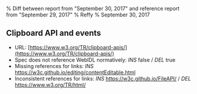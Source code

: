 % Diff between report from "September 30, 2017" and reference report from "September 29, 2017"
% Reffy
% September 30, 2017

## Clipboard API and events

- URL: [https://www.w3.org/TR/clipboard-apis/](https://www.w3.org/TR/clipboard-apis/)
- Spec does not reference WebIDL normatively: *INS* false / *DEL* true
- Missing references for links: *INS* https://w3c.github.io/editing/contentEditable.html
- Inconsistent references for links: *INS* https://w3c.github.io/FileAPI/ / *DEL* https://www.w3.org/TR/html/


